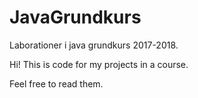 # JavaGrundkurs
Laborationer i java grundkurs 2017-2018.

Hi! 
This is code for my projects in a course.

Feel free to read them. 
